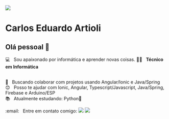 <img width="auto" src="https://linkedinbackground.com/download/Coding-Website-Layout.jpg">


# Carlos Eduardo Artioli

## Olá pessoal 👋
:computer: &nbsp; Sou apaixonado por informática e aprender novas coisas.
:man_technologist: &nbsp; **Técnico em Informática**

<br/> :purple_heart: &nbsp; Buscando colaborar com projetos usando Angular/Ionic e Java/Spring
<br/> :blush: &nbsp; Posso te ajudar com Ionic, Angular, Typescript/Javascript, Java/Spring, Firebase e Arduino/ESP
<br/> :books: &nbsp; Atualmente estudando: Python:snake:

<p>
  :email: &nbsp; Entre em contato comigo:
  <a href="mailto:caduartioli@gmail.com" alt="Gmail">
  <img src="https://img.shields.io/badge/-Gmail-FF0000?style=flat-square&labelColor=FF0000&logo=gmail&logoColor=white&link=" /></a>

  <a href="https://www.linkedin.com/in/carlos-eduardo-artioli/" alt="Linkedin">
  <img src="https://img.shields.io/badge/-Linkedin-0e76a8?style=flat-square&logo=Linkedin&logoColor=white&link=" /></a>
</p>
